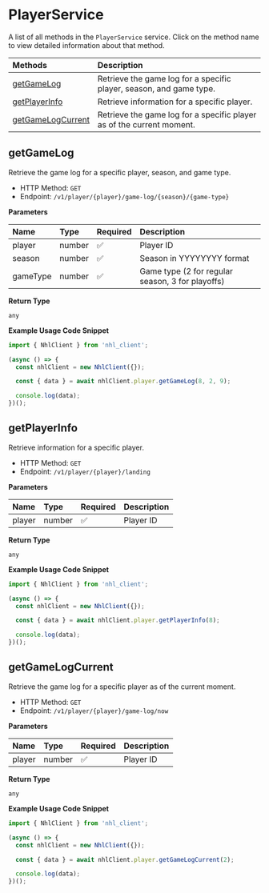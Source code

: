 # PlayerService

A list of all methods in the `PlayerService` service. Click on the method name to view detailed information about that method.

| Methods                                 | Description                                                           |
| :-------------------------------------- | :-------------------------------------------------------------------- |
| [getGameLog](#getgamelog)               | Retrieve the game log for a specific player, season, and game type.   |
| [getPlayerInfo](#getplayerinfo)         | Retrieve information for a specific player.                           |
| [getGameLogCurrent](#getgamelogcurrent) | Retrieve the game log for a specific player as of the current moment. |

## getGameLog

Retrieve the game log for a specific player, season, and game type.

- HTTP Method: `GET`
- Endpoint: `/v1/player/{player}/game-log/{season}/{game-type}`

**Parameters**

| Name     | Type   | Required | Description                                      |
| :------- | :----- | :------- | :----------------------------------------------- |
| player   | number | ✅       | Player ID                                        |
| season   | number | ✅       | Season in YYYYYYYY format                        |
| gameType | number | ✅       | Game type (2 for regular season, 3 for playoffs) |

**Return Type**

`any`

**Example Usage Code Snippet**

```typescript
import { NhlClient } from 'nhl_client';

(async () => {
  const nhlClient = new NhlClient({});

  const { data } = await nhlClient.player.getGameLog(8, 2, 9);

  console.log(data);
})();
```

## getPlayerInfo

Retrieve information for a specific player.

- HTTP Method: `GET`
- Endpoint: `/v1/player/{player}/landing`

**Parameters**

| Name   | Type   | Required | Description |
| :----- | :----- | :------- | :---------- |
| player | number | ✅       | Player ID   |

**Return Type**

`any`

**Example Usage Code Snippet**

```typescript
import { NhlClient } from 'nhl_client';

(async () => {
  const nhlClient = new NhlClient({});

  const { data } = await nhlClient.player.getPlayerInfo(8);

  console.log(data);
})();
```

## getGameLogCurrent

Retrieve the game log for a specific player as of the current moment.

- HTTP Method: `GET`
- Endpoint: `/v1/player/{player}/game-log/now`

**Parameters**

| Name   | Type   | Required | Description |
| :----- | :----- | :------- | :---------- |
| player | number | ✅       | Player ID   |

**Return Type**

`any`

**Example Usage Code Snippet**

```typescript
import { NhlClient } from 'nhl_client';

(async () => {
  const nhlClient = new NhlClient({});

  const { data } = await nhlClient.player.getGameLogCurrent(2);

  console.log(data);
})();
```

<!-- This file was generated by liblab | https://liblab.com/ -->
